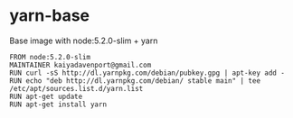 # yarn-base

Base image with node:5.2.0-slim + yarn

```
FROM node:5.2.0-slim
MAINTAINER kaiyadavenport@gmail.com
RUN curl -sS http://dl.yarnpkg.com/debian/pubkey.gpg | apt-key add -
RUN echo "deb http://dl.yarnpkg.com/debian/ stable main" | tee /etc/apt/sources.list.d/yarn.list
RUN apt-get update
RUN apt-get install yarn
```